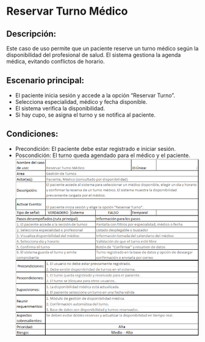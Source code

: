 # Reservar Turno Médico
## Descripción:
Este caso de uso permite que un paciente reserve un turno médico según la disponibilidad del profesional de salud. El sistema gestiona la agenda médica, evitando conflictos de horario.
## Escenario principal:
- El paciente inicia sesión y accede a la opción “Reservar Turno”.
- Selecciona especialidad, médico y fecha disponible.
- El sistema verifica la disponibilidad.
- Si hay cupo, se asigna el turno y se notifica al paciente.
## Condiciones:
- Precondición: 
   El paciente debe estar registrado e iniciar sesión.
- Poscondición:
   El turno queda agendado para el médico y el paciente.
![](Escenario_2.png)
